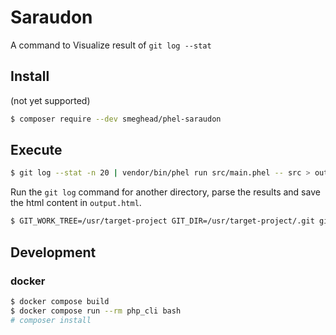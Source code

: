 # Saraudon

A command to Visualize result of `git log --stat`


## Install

(not yet supported)

```bash
$ composer require --dev smeghead/phel-saraudon
```

## Execute

```bash
$ git log --stat -n 20 | vendor/bin/phel run src/main.phel -- src > output.html
```

Run the `git log` command for another directory, parse the results and save the html content in `output.html`.

```bash
$ GIT_WORK_TREE=/usr/target-project GIT_DIR=/usr/target-project/.git git log --stat -n 50 | vendor/bin/phel run src/main.phel -- src > output.html
```

## Development

### docker

```bash
$ docker compose build 
$ docker compose run --rm php_cli bash
# composer install
```



